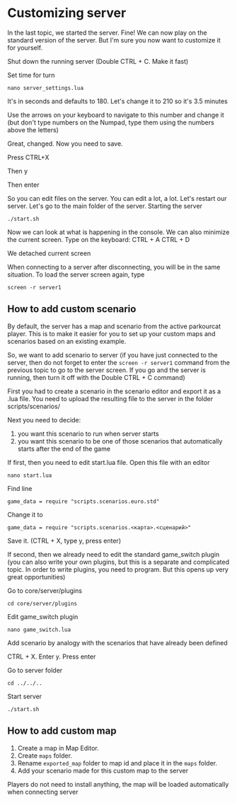 # Customizing server 

In the last topic, we started the server. Fine! We can now play on the standard version of the server. But I'm sure you now want to customize it for yourself.

Shut down the running server (Double CTRL + C. Make it fast)

Set time for turn
```
nano server_settings.lua
```
It's in seconds and defaults to 180. Let's change it to 210 so it's 3.5 minutes

Use the arrows on your keyboard to navigate to this number and change it (but don't type numbers on the Numpad, type them using the numbers above the letters)

Great, changed. Now you need to save.

Press CTRL+X

Then y

Then enter

So you can edit files on the server. You can edit a lot, a lot. Let's restart our server. Let's go to the main folder of the server.  Starting the server
```
./start.sh
```
Now we can look at what is happening in the console. We can also minimize the current screen. Type on the keyboard:
CTRL + A
CTRL + D

We detached current screen

When connecting to a server after disconnecting, you will be in the same situation. To load the server screen again, type
```
screen -r server1
```

## How to add custom scenario


By default, the server has a map and scenario from the active parkourcat player. This is to make it easier for you to set up your custom maps and scenarios based on an existing example.

So, we want to add scenario to server (if you have just connected to the server, then do not forget to enter the ``screen -r server1`` command from the previous topic to go to the server screen. If you go and the server is running, then turn it off with the Double CTRL + C command)

First you had to create a scenario in the scenario editor and export it as a .lua file. You need to upload the resulting file to the server in the folder scripts/scenarios/<suitable map>

Next you need to decide:
 1) you want this scenario to run when server starts
 2) you want this scenario to be one of those scenarios that automatically starts after the end of the game

If first, then you need to edit start.lua file. Open this file with an editor
```
nano start.lua
```
Find line
```
game_data = require "scripts.scenarios.euro.std"
```
Change it to 
```
game_data = require "scripts.scenarios.<карта>.<сценарий>"
```
Save it. (CTRL + X, type y, press enter) 

If second, then we already need to edit the standard game_switch plugin (you can also write your own plugins, but this is a separate and complicated topic. In order to write plugins, you need to program. But this opens up very great opportunities)

Go to core/server/plugins
```
cd core/server/plugins
```
Edit game_switch plugin
```
nano game_switch.lua
```
Add scenario by analogy with the scenarios that have already been defined

CTRL + X. Enter y. Press enter

Go to server folder
```
cd ../../..
```

Start server 
```
./start.sh
```


## How to add custom map


1. Create a map in Map Editor.
 2. Create `maps` folder. 
 3. Rename `exported_map` folder to map id and place it in the `maps` folder.
 4. Add your scenario made for this custom map to the server

Players do not need to install anything, the map will be loaded automatically when connecting server

